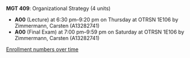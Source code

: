 **MGT 409**: Organizational Strategy (4 units)

- **A00** (Lecture) at 6:30 pm–9:20 pm on Thursday at OTRSN 1E106 by Zimmermann, Carsten (A13282741)
- **A00** (Final Exam) at 7:00 pm–9:59 pm on Saturday at OTRSN 1E106 by Zimmermann, Carsten (A13282741)

[Enrollment numbers over time](./MGT409.tsv)
